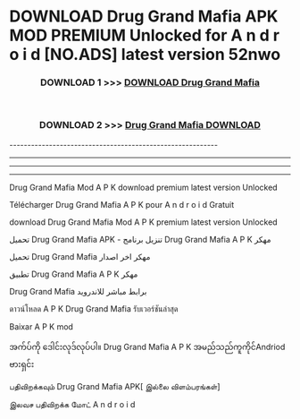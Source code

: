 # DOWNLOAD Drug Grand Mafia  APK MOD PREMIUM Unlocked for A n d r o i d [NO.ADS] latest version 52nwo 



<div align="center">

<h3>DOWNLOAD 1 >>> <a href="https://getmod2.web.app/?judul=Drug Grand Mafia ">DOWNLOAD Drug Grand Mafia </a></h3><br>

<h3>DOWNLOAD 2 >>> <a href="https://getmod2.web.app/?judul=Drug Grand Mafia ">Drug Grand Mafia  DOWNLOAD </a></h3>

</div>
----------------------------------------------------------

----------------------------------------------------------

----------------------------------------------------------

----------------------------------------------------------

Drug Grand Mafia  Mod A P K download premium latest version Unlocked

Télécharger Drug Grand Mafia  A P K pour A n d r o i d Gratuit

download Drug Grand Mafia  Mod A P K premium latest version Unlocked

تحميل Drug Grand Mafia  APK - تنزيل برنامج Drug Grand Mafia  A P K مهكر

تحميل Drug Grand Mafia  مهكر اخر اصدار

تطبيق Drug Grand Mafia  A P K مهكر

Drug Grand Mafia  برابط مباشر للاندرويد

ดาวน์โหลด A P K Drug Grand Mafia  รับเวอร์ชันล่าสุด

Baixar A P K mod

အက်ပ်ကို ဒေါင်းလုဒ်လုပ်ပါ။ Drug Grand Mafia  A P K အမည်သည်ကူကိုင်Andriod ဗားရှင်း

பதிவிறக்கவும் Drug Grand Mafia  APK[ இல்லை விளம்பரங்கள்] 
 
இலவச பதிவிறக்க மோட் A n d r o i d



